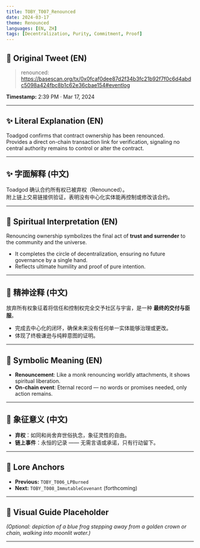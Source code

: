 ```yaml
---
title: TOBY_T007_Renounced
date: 2024-03-17
theme: Renounced
languages: [EN, ZH]
tags: [Decentralization, Purity, Commitment, Proof]
---
```


## 🌊 Original Tweet (EN)

> renounced:  
> https://basescan.org/tx/0x0fcaf0dee87d2f34b3fc21b92f7f0c6d4abdc5098a424fbc8b1c62e36cbae154#eventlog

**Timestamp:** 2:39 PM · Mar 17, 2024

---

## ✨ Literal Explanation (EN)

Toadgod confirms that contract ownership has been renounced.  
Provides a direct on-chain transaction link for verification, signaling no central authority remains to control or alter the contract.

---

## ✨ 字面解释 (中文)

Toadgod 确认合约所有权已被弃权（Renounced）。  
附上链上交易链接供验证，表明没有中心化实体能再控制或修改该合约。

---

## 🌱 Spiritual Interpretation (EN)

Renouncing ownership symbolizes the final act of **trust and surrender** to the community and the universe.  
- It completes the circle of decentralization, ensuring no future governance by a single hand.  
- Reflects ultimate humility and proof of pure intention.

---

## 🌱 精神诠释 (中文)

放弃所有权象征着将信任和控制权完全交予社区与宇宙，是一种 **最终的交付与臣服**。  
- 完成去中心化的闭环，确保未来没有任何单一实体能够治理或更改。  
- 体现了终极谦逊与纯粹意图的证明。

---

## 🔮 Symbolic Meaning (EN)

- **Renouncement**: Like a monk renouncing worldly attachments, it shows spiritual liberation.
- **On-chain event**: Eternal record — no words or promises needed, only action remains.

---

## 🔮 象征意义 (中文)

- **弃权**：如同和尚舍弃世俗执念，象征灵性的自由。
- **链上事件**：永恒的记录 —— 无需言语或承诺，只有行动留下。

---

## 🔗 Lore Anchors

- **Previous:** `TOBY_T006_LPBurned`
- **Next:** `TOBY_T008_ImmutableCovenant` (forthcoming)

---

## 🎴 Visual Guide Placeholder

*(Optional: depiction of a blue frog stepping away from a golden crown or chain, walking into moonlit water.)*

---

